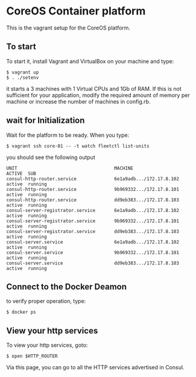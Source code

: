 # CoreOS Container platform

This is the vagrant setup for the CoreOS platform.


## To start
To start it, install Vagrant and VirtualBox on your machine and type:

```
$ vagrant up
$ . ./setenv
```

it starts a 3 machines with 1 Virtual CPUs and 1Gb of RAM. If this is not sufficient for your
application, modify the required amount of memory per machine or increase the number of machines
in config.rb. 

## wait for Initialization
Wait for the platform to be ready. When you type:

```
$ vagrant ssh core-01 -- -t watch fleetctl list-units
```

you should see the following output

```
UNIT                                    MACHINE                         ACTIVE  SUB
consul-http-router.service              6e1a9adb.../172.17.8.102        active  running
consul-http-router.service              9b969332.../172.17.8.101        active  running
consul-http-router.service              dd9eb383.../172.17.8.103        active  running
consul-server-registrator.service       6e1a9adb.../172.17.8.102        active  running
consul-server-registrator.service       9b969332.../172.17.8.101        active  running
consul-server-registrator.service       dd9eb383.../172.17.8.103        active  running
consul-server.service                   6e1a9adb.../172.17.8.102        active  running
consul-server.service                   9b969332.../172.17.8.101        active  running
consul-server.service                   dd9eb383.../172.17.8.103        active  running
```


## Connect to the Docker Deamon
to verify proper operation, type:
```
$ docker ps
```

## View your http services
To view your http services, goto:

```
$ open $HTTP_ROUTER
```

Via this page, you can go to all the HTTP services advertised in Consul.

